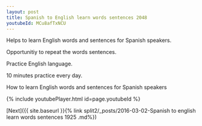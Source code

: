 ```yaml
---
layout: post
title: Spanish to English learn words sentences 2048 
youtubeId: MCu8afTxNCU
---
```

 
 
Helps to learn English words and sentences for Spanish speakers.

Opportunitiy to repeat the words sentences. 

Practice English language. 
 
10 minutes practice every day. 
 
How to learn English words and sentences for Spanish speakers 
 
{% include youtubePlayer.html id=page.youtubeId %}
 
 
[Next]({{ site.baseurl }}{% link  split2/_posts/2016-03-02-Spanish to english learn words sentences 1925 .md%})
 
